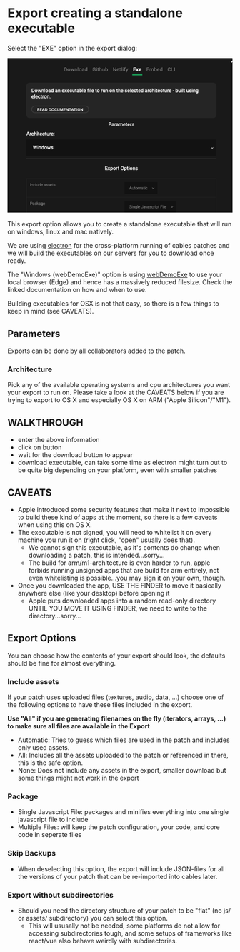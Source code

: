 # Export creating a standalone executable

Select the "EXE" option in the export dialog:

![Button](../img/export_exe.png)

This export option allows you to create a standalone executable that will run on windows, linux and mac
natively.

We are using [electron](https://www.electronjs.org/) for the cross-platform running of cables patches and
we will build the executables on our servers for you to download once ready.

The "Windows (webDemoExe)" option is using [webDemoExe](https://github.com/pandrr/WebDemoExe/) to use your local browser (Edge)
and hence has a massively reduced filesize. Check the linked documentation on how and when to use.

Building executables for OSX is not that easy, so there is a few things to keep in mind (see CAVEATS).

## Parameters

Exports can be done by all collaborators added to the patch.

### Architecture

Pick any of the available operating systems and cpu architectures you want your export to run on. Please
take a look at the CAVEATS below if you are trying to export to OS X and especially OS X on ARM ("Apple Silicon"/"M1").

## WALKTHROUGH
- enter the above information
- click on button
- wait for the download button to appear
- download executable, can take some time as electron might turn out to be quite big depending on your platform, even with smaller patches

## CAVEATS
- Apple introduced some security features that make it next to impossible to build these kind of apps at the moment, so there is a few caveats when using this on OS X.
- The executable is not signed, you will need to whitelist it on every machine you run it on (right click, "open" usually does that).
  - We cannot sign this executable, as it's contents do change when downloading a patch, this is intended...sorry...
  - The build for arm/m1-architecture is even harder to run, apple forbids running unsigned apps that are build for arm entirely, not even whitelisting is possible...you may sign it on your own, though.
- Once you downloaded the app, USE THE FINDER to move it basically anywhere else (like your desktop) before opening it
  - Apple puts downloaded apps into a random read-only directory UNTIL YOU MOVE IT USING FINDER, we need to write to the directory...sorry...

## Export Options

You can choose how the contents of your export should look, the defaults should be fine for almost everything.

### Include assets

If your patch uses uploaded files (textures, audio, data, ...) choose one of the following options to have
these files included in the export.

**Use "All" if you are generating filenames on the fly (iterators, arrays, ...) to make sure all files are available in the Export**

- Automatic: Tries to guess which files are used in the patch and includes only used assets.
- All: Includes all the assets uploaded to the patch or referenced in there, this is the safe option.
- None: Does not include any assets in the export, smaller download but some things might not work in the export

### Package

- Single Javascript File: packages and minifies everything into one single javascript file to include
- Multiple Files: will keep the patch configuration, your code, and core code in seperate files

### Skip Backups

- When deselecting this option, the export will include JSON-files for all the versions of your patch that can be re-imported into cables later.

### Export without subdirectories

- Should you need the directory structure of your patch to be "flat" (no js/ or assets/ subdirectory) you can select this option.
  - This will ususally not be needed, some platforms do not allow for accessing subdirectories tough, and some setups of frameworks like react/vue also behave weirdly with subdirectories.

